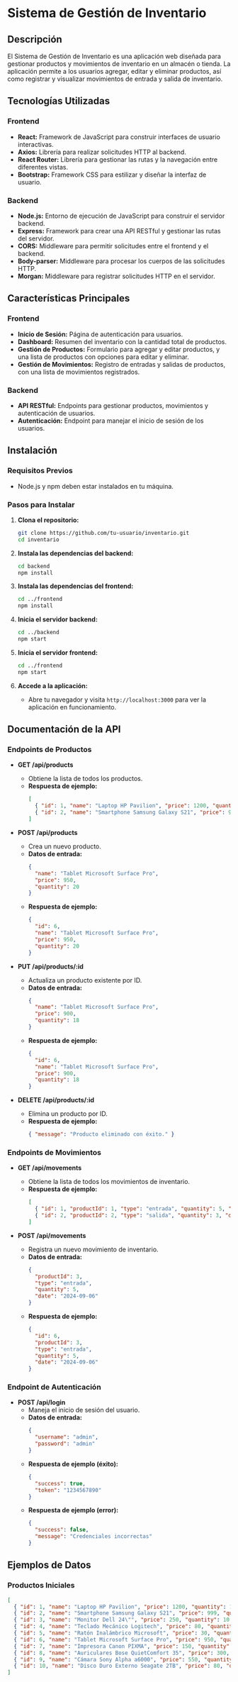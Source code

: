 # Sistema de Gestión de Inventario

## Descripción

El Sistema de Gestión de Inventario es una aplicación web diseñada para gestionar productos y movimientos de inventario en un almacén o tienda. La aplicación permite a los usuarios agregar, editar y eliminar productos, así como registrar y visualizar movimientos de entrada y salida de inventario.

## Tecnologías Utilizadas

### Frontend
- **React:** Framework de JavaScript para construir interfaces de usuario interactivas.
- **Axios:** Librería para realizar solicitudes HTTP al backend.
- **React Router:** Librería para gestionar las rutas y la navegación entre diferentes vistas.
- **Bootstrap:** Framework CSS para estilizar y diseñar la interfaz de usuario.

### Backend
- **Node.js:** Entorno de ejecución de JavaScript para construir el servidor backend.
- **Express:** Framework para crear una API RESTful y gestionar las rutas del servidor.
- **CORS:** Middleware para permitir solicitudes entre el frontend y el backend.
- **Body-parser:** Middleware para procesar los cuerpos de las solicitudes HTTP.
- **Morgan:** Middleware para registrar solicitudes HTTP en el servidor.

## Características Principales

### Frontend
- **Inicio de Sesión:** Página de autenticación para usuarios.
- **Dashboard:** Resumen del inventario con la cantidad total de productos.
- **Gestión de Productos:** Formulario para agregar y editar productos, y una lista de productos con opciones para editar y eliminar.
- **Gestión de Movimientos:** Registro de entradas y salidas de productos, con una lista de movimientos registrados.

### Backend
- **API RESTful:** Endpoints para gestionar productos, movimientos y autenticación de usuarios.
- **Autenticación:** Endpoint para manejar el inicio de sesión de los usuarios.

## Instalación

### Requisitos Previos
- Node.js y npm deben estar instalados en tu máquina.

### Pasos para Instalar

1. **Clona el repositorio:**
    ```bash
    git clone https://github.com/tu-usuario/inventario.git
    cd inventario
    ```

2. **Instala las dependencias del backend:**
    ```bash
    cd backend
    npm install
    ```

3. **Instala las dependencias del frontend:**
    ```bash
    cd ../frontend
    npm install
    ```

4. **Inicia el servidor backend:**
    ```bash
    cd ../backend
    npm start
    ```

5. **Inicia el servidor frontend:**
    ```bash
    cd ../frontend
    npm start
    ```

6. **Accede a la aplicación:**
   - Abre tu navegador y visita `http://localhost:3000` para ver la aplicación en funcionamiento.

## Documentación de la API

### Endpoints de Productos

- **GET /api/products**
  - Obtiene la lista de todos los productos.
  - **Respuesta de ejemplo:**
    ```json
    [
      { "id": 1, "name": "Laptop HP Pavilion", "price": 1200, "quantity": 15 },
      { "id": 2, "name": "Smartphone Samsung Galaxy S21", "price": 999, "quantity": 25 }
    ]
    ```

- **POST /api/products**
  - Crea un nuevo producto.
  - **Datos de entrada:**
    ```json
    {
      "name": "Tablet Microsoft Surface Pro",
      "price": 950,
      "quantity": 20
    }
    ```
  - **Respuesta de ejemplo:**
    ```json
    {
      "id": 6,
      "name": "Tablet Microsoft Surface Pro",
      "price": 950,
      "quantity": 20
    }
    ```

- **PUT /api/products/:id**
  - Actualiza un producto existente por ID.
  - **Datos de entrada:**
    ```json
    {
      "name": "Tablet Microsoft Surface Pro",
      "price": 900,
      "quantity": 18
    }
    ```
  - **Respuesta de ejemplo:**
    ```json
    {
      "id": 6,
      "name": "Tablet Microsoft Surface Pro",
      "price": 900,
      "quantity": 18
    }
    ```

- **DELETE /api/products/:id**
  - Elimina un producto por ID.
  - **Respuesta de ejemplo:**
    ```json
    { "message": "Producto eliminado con éxito." }
    ```

### Endpoints de Movimientos

- **GET /api/movements**
  - Obtiene la lista de todos los movimientos de inventario.
  - **Respuesta de ejemplo:**
    ```json
    [
      { "id": 1, "productId": 1, "type": "entrada", "quantity": 5, "date": "2024-09-01" },
      { "id": 2, "productId": 2, "type": "salida", "quantity": 3, "date": "2024-09-02" }
    ]
    ```

- **POST /api/movements**
  - Registra un nuevo movimiento de inventario.
  - **Datos de entrada:**
    ```json
    {
      "productId": 3,
      "type": "entrada",
      "quantity": 5,
      "date": "2024-09-06"
    }
    ```
  - **Respuesta de ejemplo:**
    ```json
    {
      "id": 6,
      "productId": 3,
      "type": "entrada",
      "quantity": 5,
      "date": "2024-09-06"
    }
    ```

### Endpoint de Autenticación

- **POST /api/login**
  - Maneja el inicio de sesión del usuario.
  - **Datos de entrada:**
    ```json
    {
      "username": "admin",
      "password": "admin"
    }
    ```
  - **Respuesta de ejemplo (éxito):**
    ```json
    {
      "success": true,
      "token": "1234567890"
    }
    ```
  - **Respuesta de ejemplo (error):**
    ```json
    {
      "success": false,
      "message": "Credenciales incorrectas"
    }
    ```

## Ejemplos de Datos

### Productos Iniciales
```json
[
  { "id": 1, "name": "Laptop HP Pavilion", "price": 1200, "quantity": 15 },
  { "id": 2, "name": "Smartphone Samsung Galaxy S21", "price": 999, "quantity": 25 },
  { "id": 3, "name": "Monitor Dell 24\"", "price": 250, "quantity": 10 },
  { "id": 4, "name": "Teclado Mecánico Logitech", "price": 80, "quantity": 50 },
  { "id": 5, "name": "Ratón Inalámbrico Microsoft", "price": 30, "quantity": 100 },
  { "id": 6, "name": "Tablet Microsoft Surface Pro", "price": 950, "quantity": 20 },
  { "id": 7, "name": "Impresora Canon PIXMA", "price": 150, "quantity": 5 },
  { "id": 8, "name": "Auriculares Bose QuietComfort 35", "price": 300, "quantity": 30 },
  { "id": 9, "name": "Cámara Sony Alpha a6000", "price": 550, "quantity": 12 },
  { "id": 10, "name": "Disco Duro Externo Seagate 2TB", "price": 80, "quantity": 40 }
]
